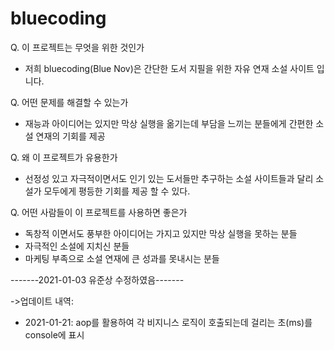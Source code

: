 # bluecoding



Q. 이 프로젝트는 무엇을 위한 것인가
- 저희 bluecoding(Blue Nov)은 간단한 도서 지필을 위한 자유 연재 소설 사이트 입니다. 

Q. 어떤 문제를 해결할 수 있는가
- 재능과 아이디어는 있지만 막상 실행을 옮기는데 부담을 느끼는 분들에게
  간편한 소설 연재의 기회를 제공

Q. 왜 이 프로젝트가 유용한가
- 선정성 있고 자극적이면서도 인기 있는 도서들만 추구하는 소설 사이트들과 달리
  소설가 모두에게 평등한 기회를 제공 할 수 있다.
  
Q. 어떤 사람들이 이 프로젝트를 사용하면 좋은가
- 독창적 이면서도 풍부한 아이디어는 가지고 있지만 막상 실행을 못하는 분들
- 자극적인 소설에 지치신 분들
- 마케팅 부족으로 소설 연재에 큰 성과를 못내시는 분들 

-------2021-01-03 유준상 수정하였음-------

->업데이트 내역:
  - 2021-01-21: aop를 활용하여 각 비지니스 로직이 호출되는데 걸리는 초(ms)를 console에 표시 

